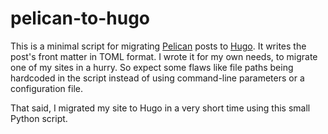 # pelican-to-hugo

This is a minimal script for migrating [Pelican](https://getpelican.com) posts to [Hugo](https://gohugo.io). It writes the post's front matter in TOML format. I wrote it for my own needs, to migrate one of my sites in a hurry. So expect some flaws like file paths being hardcoded in the script instead of using command-line parameters or a configuration file.

That said, I migrated my site to Hugo in a very short time using this small Python script.
